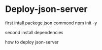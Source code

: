 # Deploy-json-server

first intall packege.json
commond npm init -y

second install dependencies 

how to deploy json-server
